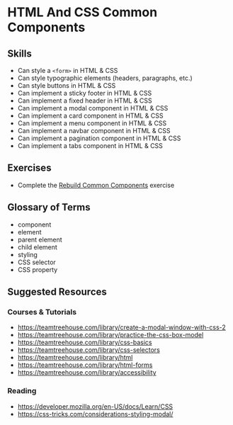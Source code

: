 # HTML And CSS Common Components

## Skills

- Can style a `<form>` in HTML & CSS
- Can style typographic elements (headers, paragraphs, etc.)
- Can style buttons in HTML & CSS
- Can implement a sticky footer in HTML & CSS
- Can implement a fixed header in HTML & CSS
- Can implement a modal component in HTML & CSS
- Can implement a card component in HTML & CSS
- Can implement a menu component in HTML & CSS
- Can implement a navbar component in HTML & CSS
- Can implement a pagination component in HTML & CSS
- Can implement a tabs component in HTML & CSS

## Exercises

- Complete the [Rebuild Common Components](./exercises/Rebuild-Common-Components.md) exercise

## Glossary of Terms

- component
- element
- parent element
- child element
- styling
- CSS selector
- CSS property

## Suggested Resources

### Courses & Tutorials
- https://teamtreehouse.com/library/create-a-modal-window-with-css-2
- https://teamtreehouse.com/library/practice-the-css-box-model
- https://teamtreehouse.com/library/css-basics
- https://teamtreehouse.com/library/css-selectors
- https://teamtreehouse.com/library/html
- https://teamtreehouse.com/library/html-forms
- https://teamtreehouse.com/library/accessibility

### Reading
- https://developer.mozilla.org/en-US/docs/Learn/CSS
- https://css-tricks.com/considerations-styling-modal/
